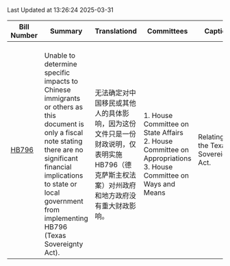 Last Updated at 13:26:24 2025-03-31

|Bill Number|Summary|Translationd|Committees|Caption|Authors|Last Actiond|
|-|-|-|-|-|-|-|
|[HB796](https://capitol.texas.gov/BillLookup/History.aspx?LegSess=89R&Bill=HB796)|<br>Unable to determine specific impacts to Chinese immigrants or others as this document is only a fiscal note stating there are no significant financial implications to state or local government from implementing HB796 (Texas Sovereignty Act).<br>|<br>无法确定对中国移民或其他人的具体影响，因为这份文件只是一份财政说明，仅表明实施HB796（德克萨斯主权法案）对州政府和地方政府没有重大财政影响。<br>|<br>1. House Committee on State Affairs<br>2. House Committee on Appropriations<br>3. House Committee on Ways and Means<br>|Relating to the Texas Sovereignty Act.|Bell, Cecil, Spiller, Gerdes, Leo Wilson, Metcalf|03/26/2025 H Left pending in committee|

